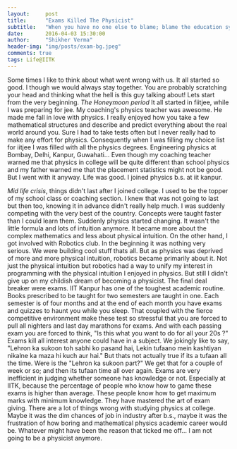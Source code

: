 ```yaml
---
layout:     post
title:      "Exams Killed The Physicist"
subtitle:   "When you have no one else to blame; blame the education system itself."
date:       2016-04-03 15:30:00
author:     "Shikher Verma"
header-img: "img/posts/exam-bg.jpeg"
comments: true
tags: Life@IITK
---
```

Some times I like to think about what went wrong with us. It all started so good. I though we would always stay together. You are probably scratching your head and thinking what the hell is this guy talking about! Lets start from the very beginning.
*The Honeymoon period* It all started in fiitjee, while I was preparing for jee. My coaching's physics teacher was awesome. He made me fall in love with physics. I really enjoyed how you take a few mathematical structures and describe and predict everything about the real world around you. Sure I had to take tests often but I never really had to make any effort for physics. Consequently when I was filling my choice list for iitjee I was filled with all the physics degrees. Engineering physics at Bombay, Delhi, Kanpur, Guwahati...
Even though my coaching teacher warned me that physics in college will be quite different than school physics and my father warned me that the placement statistics might not be good. But I went with it anyway.
Life was good. I joined physics b.s. at iit kanpur.

*Mid life crisis*, things didn't last after I joined college. I used to be the topper of my school class or coaching section. I knew that was not going to last but then too, knowing it in advance didn't really help much. I was suddenly competing with the very best of the country. Concepts were taught faster than I could learn them. Suddenly physics started changing. It wasn't the little formula and lots of intuition anymore. It became more about the complex mathematics and less about physical intuition. On the other hand, I got involved with Robotics club. In the beginning it was nothing very serious. We were building cool stuff thats all. But as physics was deprived of more and more physical intuition, robotics became primarily about it. Not just the physical intuition but robotics had a way to unify my interest in programming with the physical intuition I enjoyed in physics. But still I didn't give up on my childish dream of becoming a physicist. The final deal breaker were exams. IIT Kanpur has one of the toughest academic routine. Books prescribed to be taught for two semesters are taught in one. Each semester is of four months and at the end of each month you have exams and quizzes to haunt you while you sleep. That coupled with the fierce competitive environment make these test so stressful that you are forced to pull all nighters and last day marathons for exams. And with each passing exam you are forced to think, "Is this what you want to do for all your 20s ?"  
Exams kill all interest anyone could have in a subject. We jokingly like to say, "Lehron ka sukoon toh sabhi ko pasand hai, Lekin tufaano mein kashtiyan nikalne ka maza hi kuch aur hai."
But thats not actually true if its a tufaan all the time. Were is the "Lehron ka sukoon part?" We get that for a couple of week or so; and then its tufaan time all over again. Exams are very inefficient in judging whether someone has knowledge or not. Especially at IITK, because the percentage of people who know how to game these exams is higher than average. These people know how to get maximum marks with minimum knowledge. They have mastered the art of exam giving. There are a lot of things wrong with studying physics at college. Maybe it was the dim chances of job in industry after b.s., maybe it was the frustration of how boring and mathematical physics academic career would be. Whatever might have been the reason that ticked me off... I am not going to be a physicist anymore.